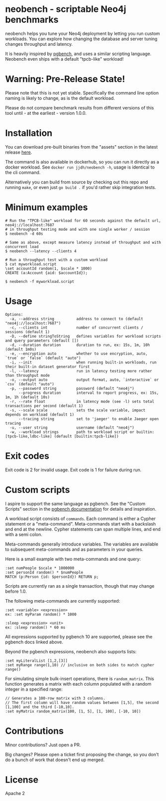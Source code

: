 # neobench - scriptable Neo4j benchmarks

neobench helps you tune your Neo4j deployment by letting you run custom workloads. 
You can explore how changing the database and server tuning changes throughput and latency.

It is heavily inspired by [pgbench](https://www.postgresql.org/docs/10/pgbench.html), and uses a similar scripting language.
Neobench even ships with a default "tpcb-like" workload!

# Warning: Pre-Release State!

Please note that this is not yet stable. 
Specifically the command line option naming is likely to change, as is the default workload.

Please do not compare benchmark results from different versions of this tool until - at the earliest - version 1.0.0.

# Installation

You can download pre-built binaries from the "assets" section in the latest release [here](https://github.com/jakewins/neobench/releases).

The command is also available in dockerhub, so you can run it directly as a docker workload.
See `docker run jjdh/neobench -h`, usage is identical to the cli command.

Alternatively you can build from source by checking out this repo and running `make`, or even just `go build .` if you'd rather skip integration tests.

# Minimum examples

    # Run the "TPCB-like" workload for 60 seconds against the default url, neo4j://localhost:7687
    # in throughput testing mode and with one single worker / session
    $ neobench -d 60s
    
    # Same as above, except measure latency instead of throughput and with concurrent load
    $ neobench --latency --clients 4
    
    # Run a throughput test with a custom workload
    $ cat myworkload.script
    \set accountId random(1, $scale * 1000)
    CREATE (a:Account {aid: $accountId});
    
    $ neobench -f myworkload.script 

# Usage

```
Options:
  -a, --address string          address to connect to (default "neo4j://localhost:7687")
  -c, --clients int             number of concurrent clients / sessions (default 1)
  -D, --define stringToString   defines variables for workload scripts and query parameters (default [])
  -d, --duration duration       duration to run, ex: 15s, 1m, 10h (default 1m0s)
  -e, --encryption auto         whether to use encryption, auto, `true` or `false` (default "auto")
  -i, --init                    when running built-in workloads, run their built-in dataset generator first
  -l, --latency                 run in latency testing more rather than throughput mode
  -o, --output auto             output format, auto, `interactive` or `csv` (default "auto")
  -p, --password string         password (default "neo4j")
      --progress duration       interval to report progress, ex: 15s, 1m, 1h (default 10s)
  -r, --rate float              in latency mode (see -l) sets total transactions per second (default 1)
  -s, --scale scale             sets the scale variable, impact depends on workload (default 1)
      --tracing string          set to 'jaeger' to enable Jaeger open tracing
  -u, --user string             username (default "neo4j")
  -w, --workload strings        path to workload script or builtin:[tpcb-like,ldbc-like] (default [builtin:tpcb-like])
```

# Exit codes

Exit code is 2 for invalid usage.
Exit code is 1 for failure during run. 

# Custom scripts

I aspire to support the same language as pgbench. 
See the "Custom Scripts" section in the [pgbench documentation](https://www.postgresql.org/docs/10/pgbench.html) for details and inspiration.

A workload script consists of `commands`. 
Each command is either a Cypher statement or a "meta-command".
Meta-commands start with a backslash and end at the newline.
Cypher statements can span multiple lines, and end with a semi colon.

Meta-commands generally introduce variables. 
The variables are available to subsequent meta-commands and as parameters in your queries. 

Here is a small example with two meta-commands and one query:

    :set numPeople $scale * 1000000
    :set personId random() * $numPeople
    MATCH (p:Person {id: $personId}) RETURN p;

Scripts are currently ran as a single transaction, though that may change before 1.0.

The following meta-commands are currently supported:

    :set <variable> <expression>
    ex: :set myParam random() * 1000
    
    :sleep <expression> <unit>
    ex: :sleep random() * 60 ms

All expressions supported by pgbench 10 are supported, please see the pgbench docs linked above.

Beyond the pgbench expressions, neobench also supports lists:

    :set myLiteralList [1,2,[3]]
    :set myRange range(1,10) // inclusive on both sides to match cypher range()

For simulating simple bulk-insert operations, there is `random_matrix`.
This function generates a matrix with each column populated with a random integer in a specified range:

    // Generates a 100-row matrix with 3 columns.
    // The first column will have random values between [1,5], the second [1,100] and the third [-10,10].
    :set myMatrix random_matrix(100, [1, 5], [1, 100], [-10, 10])

# Contributions

Minor contributions? Just open a PR. 

Big changes? Please open a ticket first proposing the change, so you don't do a bunch of work that doesn't end up merged.
  
# License

Apache 2
